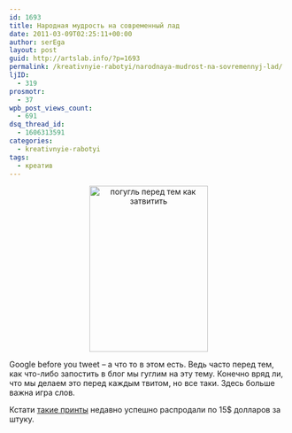 ```yaml
---
id: 1693
title: Народная мудрость на современный лад
date: 2011-03-09T02:25:11+00:00
author: serEga
layout: post
guid: http://artslab.info/?p=1693
permalink: /kreativnyie-rabotyi/narodnaya-mudrost-na-sovremennyj-lad/
ljID:
  - 319
prosmotr:
  - 37
wpb_post_views_count:
  - 691
dsq_thread_id:
  - 1606313591
categories:
  - kreativnyie-rabotyi
tags:
  - креатив
---
```

<center>
  <a href="http://artslab.info/wp-content/uploads/google_before_you_tweet.jpg"><img src="http://artslab.info/wp-content/uploads/google_before_you_tweet-214x300.jpg" alt="погугль перед тем как затвитить" title="google_before_you_tweet" width="214" height="300" class="alignnone size-medium wp-image-1707" /></a>
</center>

Google before you tweet &#8211; а что то в этом есть. Ведь часто перед тем, как что-либо запостить в блог мы гуглим на эту тему. Конечно вряд ли, что мы делаем это перед каждым твитом, но все таки. Здесь больше важна игра слов.


Кстати [такие принты](http://shop.ilovetypography.com/product/google-before-you-tweet) недавно успешно распродали по 15$ долларов за штуку.